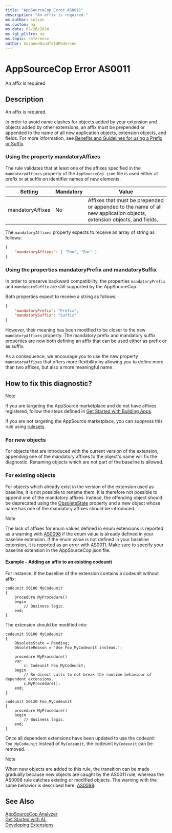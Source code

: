```yaml
---
title: "AppSourceCop Error AS0011"
description: "An affix is required."
ms.author: solsen
ms.custom: na
ms.date: 02/26/2024
ms.tgt_pltfrm: na
ms.topic: reference
author: SusanneWindfeldPedersen
---
```

[//]: # (START>DO_NOT_EDIT)
[//]: # (IMPORTANT:Do not edit any of the content between here and the END>DO_NOT_EDIT.)
[//]: # (Any modifications should be made in the .xml files in the ModernDev repo.)
# AppSourceCop Error AS0011
An affix is required

## Description
An affix is required.

[//]: # (IMPORTANT: END>DO_NOT_EDIT)

In order to avoid name clashes for objects added by your extension and objects added by other extensions, an affix must be prepended or appended to the name of all new application objects, extension objects, and fields. For more information, see [Benefits and Guidelines for using a Prefix or Suffix](../../compliance/apptest-prefix-suffix.md).

### Using the property mandatoryAffixes

The rule validates that at least one of the affixes specified in the `mandatoryAffixes` property of the `AppSourceCop.json` file is used either at prefix or at suffix on identifier names of new elements.

|Setting|Mandatory|Value|
|-------|---------|-----|
|mandatoryAffixes|No|Affixes that must be prepended or appended to the name of all new application objects, extension objects, and fields.|

The `mandatoryAffixes` property expects to receive an array of string as follows:

```json
{
    "mandatoryAffixes": [ "Foo", "Bar" ]
}
```

### Using the properties mandatoryPrefix and mandatorySuffix

In order to preserve backward compatibility, the properties `mandatoryPrefix` and `mandatorySuffix` are still supported by the AppSourceCop.

Both properties expect to receive a string as follows:

```json
{
    "mandatoryPrefix": "Prefix",
    "mandatorySuffix": "Suffix"
}
```

However, their meaning has been modified to be closer to the new `mandatoryAffixes` property. The mandatory prefix and mandatory suffix properties are now both defining an affix that can be used either as prefix or as suffix.

As a consequence, we encourage you to use the new property `mandatoryAffixes` that offers more flexibility by allowing you to define more than two affixes, but also a more meaningful name .

## How to fix this diagnostic?

> [!NOTE]  
> If you are targeting the AppSource marketplace and do not have affixes registered, follow the steps defined in [Get Started with Building Apps](../readiness/get-started.md).

If you are not targeting the AppSource marketplace, you can suppress this rule using [rulesets](../devenv-using-code-analysis-tool-with-rule-set.md).

### For new objects

For objects that are introduced with the current version of the extension, appending one of the mandatory affixes to the object's name will fix the diagnostic.
Renaming objects which are not part of the baseline is allowed.

### For existing objects

For objects which already exist in the version of the extension used as baseline, it is not possible to rename them. It is therefore not possible to append one of the mandatory affixes. Instead, the offending object should be deprecated using the [ObsoleteState](../properties/devenv-obsoletestate-property.md) property and a new object whose name has one of the mandatory affixes should be introduced.

> [!NOTE]  
> The lack of affixes for enum values defined in enum extensions is reported as a warning with [AS0098](appsourcecop-as0098.md) if the enum value is already defined in your baseline extension. If the enum value is not defined in your baseline extension, it is reported as an error with [AS0011](appsourcecop-as0011.md). Make sure to specify your baseline extension in the AppSourceCop.json file.

#### Example - Adding an affix to an existing codeunit

For instance, if the baseline of the extension contains a codeunit without affix:

```AL
codeunit 50100 MyCodeunit
{
    procedure MyProcedure()
    begin
        // Business logic.
    end;
}
```

The extension should be modified into:

```AL
codeunit 50100 MyCodeunit
{
    ObsoleteState = Pending;
    ObsoleteReason = 'Use Foo_MyCodeunit instead.';

    procedure MyProcedure()
    var 
        c: Codeunit Foo_MyCodeunit;
    begin
        // Re-direct calls to not break the runtime behaviour of dependent extensions.
        c.MyProcedure();
    end;
}

codeunit 50120 Foo_MyCodeunit
{
    procedure MyProcedure()
    begin
        // Business logic.
    end;
}
```

Once all dependent extensions have been updated to use the codeunit `Foo_MyCodeunit` instead of `MyCodeunit`, the codeunit `MyCodeunit` can be removed.

> [!NOTE]  
> When new objects are added to this rule, the transition can be made gradually because new objects are caught by the AS0011 rule, whereas the AS0098 rule catches existing or modified objects. The warning with the same behavior is described here: [AS0098](appsourcecop-as0098.md).

## See Also  
[AppSourceCop Analyzer](appsourcecop.md)  
[Get Started with AL](../devenv-get-started.md)  
[Developing Extensions](../devenv-dev-overview.md)  
